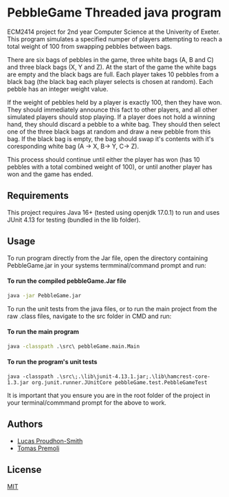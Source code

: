 
# PebbleGame Threaded java program

ECM2414 project for 2nd year Computer Science at the Univerity of Exeter. This program simulates a specified numper 
of players attempting to reach a total weight of 100 from swapping pebbles between bags.

There are six bags of pebbles in the game, three white bags	(A,	B and C) and three black bags (X, Y	and Z).	At the start of the	game
the	white bags are empty and the black bags	are	full. Each player takes	10 pebbles from	a black	bag	(the black bag each	player
selects	is chosen at random). Each pebble has an integer weight	value.

If the weight of pebbles held  by a player is exactly 100, then they have won. They should immediately announce	this fact to other
players, and all other simulated players should	stop playing. If a player does not hold	a winning hand, they should	discard	a pebble
to a white bag. They should	then select	one	of the three black bags at random and draw a new pebble from this bag. If the  black bag is
empty, the bag  should swap it's contents with it's coresponding white bag (A -> X, B-> Y, C-> Z).

This process should continue until either the player has won (has 10 pebbles with a total combined weight of 100), or until another
player has won and the game has ended.



## Requirements

This project requires Java 16+ (tested using openjdk 17.0.1) to run and uses JUnit 4.13 for testing (bundled in the lib folder).

## Usage

To run program directly from the Jar file, open the directory containing PebbleGame.jar in your systems termminal/command prompt and run:

#### To  run the compiled pebbleGame.Jar file
```cmd
java -jar PebbleGame.jar
```

To run the unit tests from the java files, or to  run the main project from the raw .class files, navigate to the src folder in CMD and run:

#### To run the main  program
```cmd
java -classpath .\src\ pebbleGame.main.Main
```

#### To run the program's unit tests
```
java -classpath .\src\;.\lib\junit-4.13.1.jar;.\lib\hamcrest-core-1.3.jar org.junit.runner.JUnitCore pebbleGame.test.PebbleGameTest
```

It is important that you ensure you are in the root folder of the project in your terminal/commmand prompt for the above to work.



## Authors

- [Lucas Proudhon-Smith](github.com/lucas-ps)
- [Tomas Premoli](github.com/tpremoli)


## License

[MIT](https://choosealicense.com/licenses/mit/)

